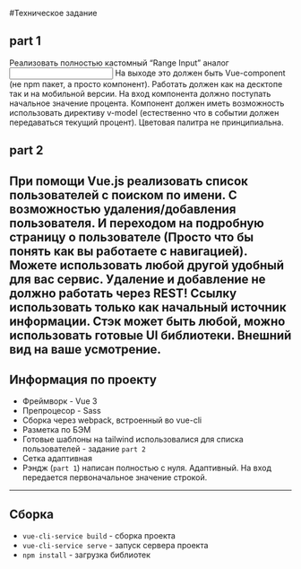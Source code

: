 #Техническое задание

## part 1

Реализовать полностью кастомный “Range Input” аналог <input type=”range”>
На выходе это должен быть Vue-component (не npm пакет, а просто компонент). Работать должен как на
десктопе так и на мобильной версии. На вход компонента должно поступать начальное значение процента.
Компонент должен иметь возможность использовать директиву v-model (естественно что в событии должен
передаваться текущий процент). Цветовая палитра не принципиальна.

## part 2
При помощи Vue.js реализовать список пользователей с поиском по имени.
С возможностью удаления/добавления пользователя. И переходом на подробную страницу о пользователе
(Просто что бы понять как вы работаете с навигацией). Можете использовать любой другой удобный для вас сервис.
Удаление и добавление не должно работать через REST! Ссылку использовать только как начальный
источник информации.
Стэк может быть любой, можно использовать готовые UI библиотеки.
Внешний вид на ваше усмотрение.
---
## Информация по проекту
* Фреймворк - Vue 3
* Препроцесор - Sass
* Сборка через webpack, встроенный во vue-cli
* Разметка по БЭМ
* Готовые шаблоны на tailwind использовалися для списка пользователей - задание `part 2`
* Сетка адаптивная
* Рэндж (`part 1`) написан полностью с нуля. Адаптивный. На вход передается первоначальное значение строкой. 

---

## Сборка
* `vue-cli-service build` - сборка проекта
* `vue-cli-service serve` - запуск сервера проекта
* `npm install` - загрузка библиотек

